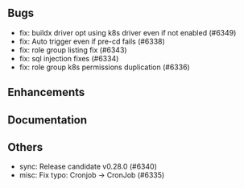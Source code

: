 ## Bugs
- fix: buildx driver opt using k8s driver even if not enabled (#6349)
- fix: Auto trigger even if pre-cd fails (#6338)
- fix: role group listing fix (#6343)
- fix: sql injection fixes (#6334)
- fix: role group k8s permissions duplication (#6336)
## Enhancements
## Documentation
## Others
- sync: Release candidate v0.28.0 (#6340)
- misc: Fix typo: Cronjob → CronJob (#6335)
